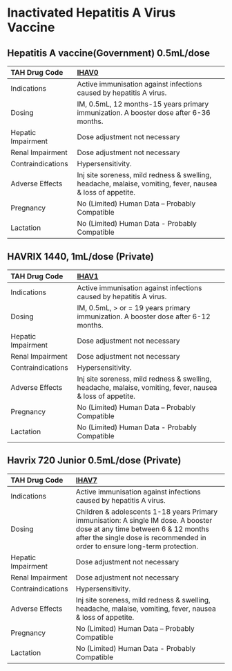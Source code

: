 # Inactivated Hepatitis A Virus Vaccine

## Hepatitis A vaccine(Government) 0.5mL/dose

| TAH Drug Code      | [IHAV0](https://www.tahsda.org.tw/drugs/hissearch.php?drug_code=IHAV0)                                     |
|:-------------------|:-----------------------------------------------------------------------------------------------------------|
| Indications        | Active immunisation against infections caused by hepatitis A virus.                                        |
| Dosing             | IM, 0.5mL, 12 months-15 years primary immunization. A booster dose after 6-36 months.                      |
| Hepatic Impairment | Dose adjustment not necessary                                                                              |
| Renal Impairment   | Dose adjustment not necessary                                                                              |
| Contraindications  | Hypersensitivity.                                                                                          |
| Adverse Effects    | Inj site soreness, mild redness & swelling, headache, malaise, vomiting, fever, nausea & loss of appetite. |
| Pregnancy          | No (Limited) Human Data – Probably Compatible                                                              |
| Lactation          | No (Limited) Human Data - Probably Compatible                                                              |

## HAVRIX 1440, 1mL/dose (Private)

| TAH Drug Code      | [IHAV1](https://www.tahsda.org.tw/drugs/hissearch.php?drug_code=IHAV1)                                     |
|:-------------------|:-----------------------------------------------------------------------------------------------------------|
| Indications        | Active immunisation against infections caused by hepatitis A virus.                                        |
| Dosing             | IM, 0.5mL, > or = 19 years primary immunization. A booster dose after 6-12 months.                         |
| Hepatic Impairment | Dose adjustment not necessary                                                                              |
| Renal Impairment   | Dose adjustment not necessary                                                                              |
| Contraindications  | Hypersensitivity.                                                                                          |
| Adverse Effects    | Inj site soreness, mild redness & swelling, headache, malaise, vomiting, fever, nausea & loss of appetite. |
| Pregnancy          | No (Limited) Human Data – Probably Compatible                                                              |
| Lactation          | No (Limited) Human Data - Probably Compatible                                                              |

## Havrix 720 Junior 0.5mL/dose (Private)

| TAH Drug Code      | [IHAV7](https://www.tahsda.org.tw/drugs/hissearch.php?drug_code=IHAV7)                                                                                                                                   |
|:-------------------|:---------------------------------------------------------------------------------------------------------------------------------------------------------------------------------------------------------|
| Indications        | Active immunisation against infections caused by hepatitis A virus.                                                                                                                                      |
| Dosing             | Children & adolescents 1-18 years Primary immunisation: A single IM dose. A booster dose at any time between 6 & 12 months after the single dose is recommended in order to ensure long-term protection. |
| Hepatic Impairment | Dose adjustment not necessary                                                                                                                                                                            |
| Renal Impairment   | Dose adjustment not necessary                                                                                                                                                                            |
| Contraindications  | Hypersensitivity.                                                                                                                                                                                        |
| Adverse Effects    | Inj site soreness, mild redness & swelling, headache, malaise, vomiting, fever, nausea & loss of appetite.                                                                                               |
| Pregnancy          | No (Limited) Human Data – Probably Compatible                                                                                                                                                            |
| Lactation          | No (Limited) Human Data - Probably Compatible                                                                                                                                                            |


